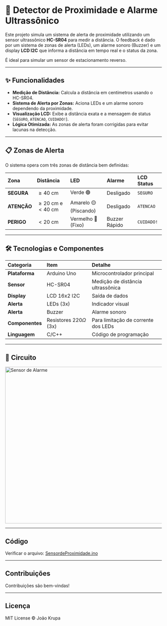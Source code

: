 # 🚦 Detector de Proximidade e Alarme Ultrassônico

Este projeto simula um sistema de alerta de proximidade utilizando um sensor ultrassônico **HC-SR04** para medir a distância. O feedback é dado por um sistema de zonas de alerta (LEDs), um alarme sonoro (Buzzer) e um display **LCD I2C** que informa a distância em tempo real e o status da zona.

É ideal para simular um sensor de estacionamento reverso.

---

## ✨ Funcionalidades

- **Medição de Distância:** Calcula a distância em centímetros usando o HC-SR04.
- **Sistema de Alerta por Zonas:** Aciona LEDs e um alarme sonoro dependendo da proximidade.
- **Visualização LCD:** Exibe a distância exata e a mensagem de status (`SEGURO`, `ATENCAO`, `CUIDADO!`).
- **Lógica Otimizada:** As zonas de alerta foram corrigidas para evitar lacunas na detecção.

---

## 📋 Zonas de Alerta

O sistema opera com três zonas de distância bem definidas:

| Zona | Distância | LED | Alarme | LCD Status |
| :--- | :--- | :--- | :--- | :--- |
| **SEGURA** | $\ge 40\text{ cm}$ | Verde 🟢 | Desligado | `SEGURO` |
| **ATENÇÃO** | $\ge 20\text{ cm}$ e $< 40\text{ cm}$ | Amarelo 🟡 (Piscando) | Desligado | `ATENCAO` |
| **PERIGO** | $< 20\text{ cm}$ | Vermelho 🔴 (Fixo) | Buzzer Rápido | `CUIDADO!` |

---

## 🛠️ Tecnologias e Componentes

| Categoria | Item | Detalhe |
| :--- | :--- | :--- |
| **Plataforma** | Arduino Uno | Microcontrolador principal |
| **Sensor** | HC-SR04 | Medição de distância ultrassônica |
| **Display** | LCD 16x2 I2C | Saída de dados |
| **Alerta** | LEDs (3x) | Indicador visual |
| **Alerta** | Buzzer | Alarme sonoro |
| **Componentes** | Resistores $220\Omega$ (3x) | Para limitação de corrente dos LEDs |
| **Linguagem** | C/C++ | Código de programação |

---

## 🔌 Circuito
<img width="1025" height="503" alt="Sensor de Alarme" src="https://github.com/user-attachments/assets/ef24b3d0-74bd-49d2-985c-f31e40b77888" />

---

## Código
Verificar o arquivo: [SensordeProximidade.ino](SensordeProximidade.ino)

---

## Contribuições

Contribuições são bem-vindas!  

---

## Licença

MIT License © João Krupa
